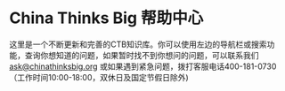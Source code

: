 # China Thinks Big 帮助中心

这里是一个不断更新和完善的CTB知识库。你可以使用左边的导航栏或搜索功能，查询你想知道的问题，如果暂时找不到你想问的问题，可以联系我们 ask@chinathinksbig.org 或如果遇到紧急问题，拨打客服电话400-181-0730（工作时间10:00-18:00，双休日及国定节假日除外\)

